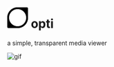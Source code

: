 # <img src="https://raw.githubusercontent.com/torcado194/opti/master/icon-dark.png" alt="icon" width="48"/> opti

a simple, transparent media viewer


<img src="https://raw.githubusercontent.com/torcado194/opti/master/screenshots/opti1.gif" alt="gif"/>